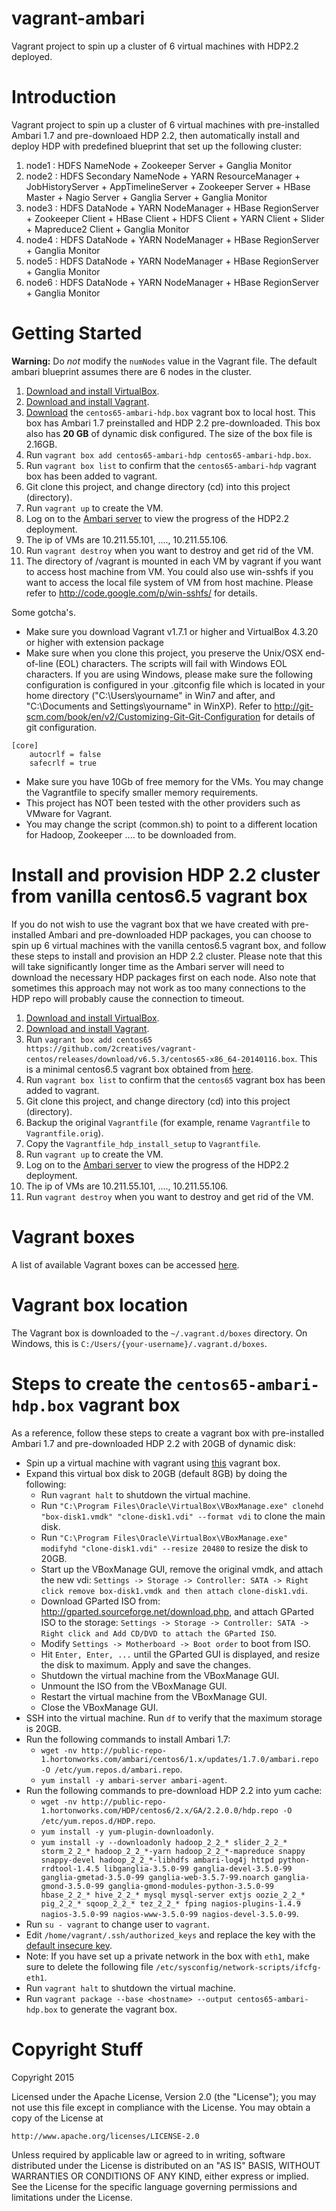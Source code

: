 # vagrant-ambari
Vagrant project to spin up a cluster of 6 virtual machines with HDP2.2 deployed.


# Introduction

Vagrant project to spin up a cluster of 6 virtual machines with pre-installed Ambari 1.7 and pre-downloaed HDP 2.2, then automatically install and deploy HDP with predefined blueprint that set up the following cluster:

1. node1 : HDFS NameNode + Zookeeper Server + Ganglia Monitor
2. node2 : HDFS Secondary NameNode + YARN ResourceManager + JobHistoryServer + AppTimelineServer + Zookeeper Server + HBase Master + Nagio Server + Ganglia Server + Ganglia Monitor
3. node3 : HDFS DataNode + YARN NodeManager + HBase RegionServer + Zookeeper Client + HBase Client + HDFS Client + YARN Client + Slider + Mapreduce2 Client + Ganglia Monitor
4. node4 : HDFS DataNode + YARN NodeManager + HBase RegionServer + Ganglia Monitor
5. node5 : HDFS DataNode + YARN NodeManager + HBase RegionServer + Ganglia Monitor
6. node6 : HDFS DataNode + YARN NodeManager + HBase RegionServer + Ganglia Monitor

# Getting Started

**Warning:** Do *not* modify the ```numNodes``` value in the Vagrant file. The default ambari blueprint assumes there are 6 nodes in the cluster.

1. [Download and install VirtualBox](https://www.virtualbox.org/wiki/Downloads).
2. [Download and install Vagrant](http://www.vagrantup.com/downloads.html).
3. [Download](https://drive.google.com/uc?export=download&id=0B6bkZyioajrYa0FIMGIySUNDRzg) the ```centos65-ambari-hdp.box``` vagrant box to local host. This box has Ambari 1.7 preinstalled and HDP 2.2 pre-downloaded. This box also has **20 GB** of dynamic disk configured. The size of the box file is 2.16GB.
4. Run ```vagrant box add centos65-ambari-hdp centos65-ambari-hdp.box```.
5. Run ```vagrant box list``` to confirm that the ```centos65-ambari-hdp``` vagrant box has been added to vagrant.
6. Git clone this project, and change directory (cd) into this project (directory).
7. Run ```vagrant up``` to create the VM.
8. Log on to the [Ambari server](http://10.211.55.101:8080) to view the progress of the HDP2.2 deployment.
9. The ip of VMs are 10.211.55.101, ...., 10.211.55.106.
10. Run ```vagrant destroy``` when you want to destroy and get rid of the VM.
11. The directory of /vagrant is mounted in each VM by vagrant if you want to access host machine from VM. You could also use win-sshfs if you want to access the local file system of VM from host machine. Please refer to http://code.google.com/p/win-sshfs/ for details.

Some gotcha's.

* Make sure you download Vagrant v1.7.1 or higher and VirtualBox 4.3.20 or higher with extension package
* Make sure when you clone this project, you preserve the Unix/OSX end-of-line (EOL) characters. The scripts will fail with Windows EOL characters. If you are using Windows, please make sure the following configuration is configured in your .gitconfig file which is located in your home directory ("C:\Users\yourname" in Win7 and after, and "C:\Documents and Settings\yourname" in WinXP). Refer to http://git-scm.com/book/en/v2/Customizing-Git-Git-Configuration for details of git configuration.
```
[core]
    autocrlf = false
    safecrlf = true
```
* Make sure you have 10Gb of free memory for the VMs. You may change the Vagrantfile to specify smaller memory requirements.
* This project has NOT been tested with the other providers such as VMware for Vagrant.
* You may change the script (common.sh) to point to a different location for Hadoop, Zookeeper .... to be downloaded from. 

# Install and provision HDP 2.2 cluster from vanilla centos6.5 vagrant box

If you do not wish to use the vagrant box that we have created with pre-installed Ambari and pre-downloaded HDP packages, you can choose to spin up 6 virtual machines with the vanilla centos6.5 vagrant box, and follow these steps to install and provision an HDP 2.2 cluster. Please note that this will take significantly longer time as the Ambari server will need to download the necessary HDP packages first on each node. Also note that sometimes this approach may not work as too many connections to the HDP repo will probably cause the connection to timeout.

1. [Download and install VirtualBox](https://www.virtualbox.org/wiki/Downloads).
2. [Download and install Vagrant](http://www.vagrantup.com/downloads.html).
3. Run ```vagrant box add centos65 https://github.com/2creatives/vagrant-centos/releases/download/v6.5.3/centos65-x86_64-20140116.box```. This is a minimal centos6.5 vagrant box obtained from [here](https://github.com/2creatives/vagrant-centos/releases/tag/v6.5.3).
4. Run ```vagrant box list``` to confirm that the ```centos65``` vagrant box has been added to vagrant.
5. Git clone this project, and change directory (cd) into this project (directory).
6. Backup the original ``Vagrantfile`` (for example, rename ``Vagrantfile`` to ``Vagrantfile.orig``).
7. Copy the ``Vagrantfile_hdp_install_setup`` to ``Vagrantfile``.
8. Run ```vagrant up``` to create the VM.
9. Log on to the [Ambari server](http://10.211.55.101:8080) to view the progress of the HDP2.2 deployment.
10. The ip of VMs are 10.211.55.101, ...., 10.211.55.106.
11. Run ```vagrant destroy``` when you want to destroy and get rid of the VM.

# Vagrant boxes
A list of available Vagrant boxes can be accessed [here](http://www.vagrantbox.es). 

# Vagrant box location
The Vagrant box is downloaded to the ```~/.vagrant.d/boxes``` directory. On Windows, this is ```C:/Users/{your-username}/.vagrant.d/boxes```.

# Steps to create the ``centos65-ambari-hdp.box`` vagrant box
As a reference, follow these steps to create a vagrant box with pre-installed Ambari 1.7 and pre-downloaded HDP 2.2 with 20GB of dynamic disk:

* Spin up a virtual machine with vagrant using [this](https://github.com/2creatives/vagrant-centos/releases/tag/v6.5.3) vagrant box.
* Expand this virtual box disk to 20GB (default 8GB) by doing the following:
  * Run ``vagrant halt`` to shutdown the virtual machine.
  * Run ``"C:\Program Files\Oracle\VirtualBox\VBoxManage.exe" clonehd "box-disk1.vmdk" "clone-disk1.vdi" --format vdi`` to clone the main disk.
  * Run ``"C:\Program Files\Oracle\VirtualBox\VBoxManage.exe" modifyhd "clone-disk1.vdi" --resize 20480`` to resize the disk to 20GB.
  * Start up the VBoxManage GUI, remove the original vmdk, and attach the new vdi: ``Settings -> Storage -> Controller: SATA -> Right click remove box-disk1.vmdk and then attach clone-disk1.vdi``.
  * Download GParted ISO from: http://gparted.sourceforge.net/download.php, and attach GParted ISO to the storage: ``Settings -> Storage -> Controller: SATA -> Right click and Add CD/DVD to attach the GParted ISO``.
  * Modify ``Settings -> Motherboard -> Boot order`` to boot from ISO.
  * Hit ``Enter, Enter, ...`` until the GParted GUI is displayed, and resize the disk to maximum. Apply and save the changes.
  * Shutdown the virtual machine from the VBoxManage GUI.
  * Unmount the ISO from the VBoxManage GUI.
  * Restart the virtual machine from the VBoxManage GUI.
  * Close the VBoxManage GUI.
* SSH into the virtual machine. Run ``df`` to verify that the maximum storage is 20GB.
* Run the following commands to install Ambari 1.7:
  *	``wget -nv http://public-repo-1.hortonworks.com/ambari/centos6/1.x/updates/1.7.0/ambari.repo -O /etc/yum.repos.d/ambari.repo``.
  * ``yum install -y ambari-server ambari-agent``.
* Run the following commands to pre-download HDP 2.2 into yum cache:
  * ``wget -nv http://public-repo-1.hortonworks.com/HDP/centos6/2.x/GA/2.2.0.0/hdp.repo -O /etc/yum.repos.d/HDP.repo``.
  * ``yum install -y yum-plugin-downloadonly``.
  * ``yum install -y --downloadonly hadoop_2_2_* slider_2_2_* storm_2_2_* hadoop_2_2_*-yarn hadoop_2_2_*-mapreduce snappy snappy-devel hadoop_2_2_*-libhdfs ambari-log4j httpd python-rrdtool-1.4.5 libganglia-3.5.0-99 ganglia-devel-3.5.0-99 ganglia-gmetad-3.5.0-99 ganglia-web-3.5.7-99.noarch ganglia-gmond-3.5.0-99 ganglia-gmond-modules-python-3.5.0-99 hbase_2_2_* hive_2_2_* mysql mysql-server extjs oozie_2_2_* pig_2_2_* sqoop_2_2_* tez_2_2_* fping nagios-plugins-1.4.9 nagios-3.5.0-99 nagios-www-3.5.0-99 nagios-devel-3.5.0-99``.
* Run ``su - vagrant`` to change user to ``vagrant``.
* Edit ``/home/vagrant/.ssh/authorized_keys`` and replace the key with the [default insecure key](https://github.com/mitchellh/vagrant/blob/master/keys/vagrant.pub).
* Note: If you have set up a private network in the box with ``eth1``, make sure to delete the following file ``/etc/sysconfig/network-scripts/ifcfg-eth1``.
* Run ``vagrant halt`` to shutdown the virtual machine.
* Run ``vagrant package --base <hostname> --output centos65-ambari-hdp.box`` to generate the vagrant box.
 

# Copyright Stuff
Copyright 2015

Licensed under the Apache License, Version 2.0 (the "License");
you may not use this file except in compliance with the License.
You may obtain a copy of the License at

    http://www.apache.org/licenses/LICENSE-2.0

Unless required by applicable law or agreed to in writing, software
distributed under the License is distributed on an "AS IS" BASIS,
WITHOUT WARRANTIES OR CONDITIONS OF ANY KIND, either express or implied.
See the License for the specific language governing permissions and
limitations under the License.

